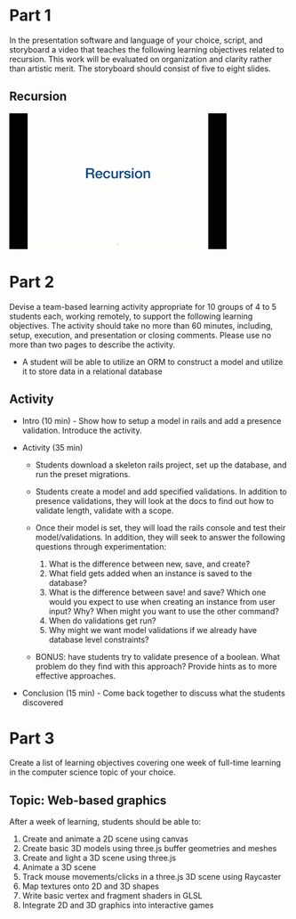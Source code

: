 # Part 1
In the presentation software and language of your choice, script, and storyboard a video that teaches the following learning objectives related to recursion.  This work will be evaluated on organization and clarity rather than artistic merit.  The storyboard should consist of five to eight slides.     
## Recursion
![Recursion](Recursion.gif)
# Part 2     
Devise a team-based learning activity appropriate for 10 groups of 4 to 5 students each, working remotely, to support the following learning objectives.  The activity should take no more than 60 minutes, including, setup, execution, and presentation or closing comments.  Please use no more than two pages to describe the activity.

* A student will be able to utilize an ORM to construct a model and utilize it to store data in  a relational database     

## Activity
* Intro (10 min) - Show how to setup a model in rails and add a presence validation. Introduce the activity.     
* Activity (35 min)     
     * Students download a skeleton rails project, set up the database, and run the preset migrations.     
     * Students create a model and add specified validations. In addition to presence validations, they will look at the docs to find out how to validate length, validate with a scope.    
     * Once their model is set, they will load the rails console and test their model/validations. In addition, they will seek to answer the following questions through experimentation:
          
          1. What is the difference between new, save, and create?
          2. What field gets added when an instance is saved to the database?     
          3. What is the difference between save! and save? Which one would you expect to use when creating an instance from user input? Why? When might you want to use the other command?     
          4. When do validations get run?     
          5. Why might we want model validations if we already have database level constraints?    

    * BONUS: have students try to validate presence of a boolean. What problem do they find with this approach? Provide hints as to more effective approaches.     

* Conclusion (15 min) - Come back together to discuss what the students discovered     

# Part 3     
Create a list of learning objectives covering one week of full-time learning in the computer science topic of your choice.     

## Topic: Web-based graphics     
After a week of learning, students should be able to:     
1. Create and animate a 2D scene using canvas     
2. Create basic 3D models using three.js buffer geometries and meshes     
3. Create and light a 3D scene using three.js      
4. Animate a 3D scene     
5. Track mouse movements/clicks in a three.js 3D scene using Raycaster
6. Map textures onto 2D and 3D shapes
7. Write basic vertex and fragment shaders in GLSL     
8. Integrate 2D and 3D graphics into interactive games 

